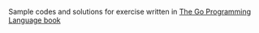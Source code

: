Sample codes and solutions for exercise written in [The Go Programming Language book](http://www.gopl.io/)
